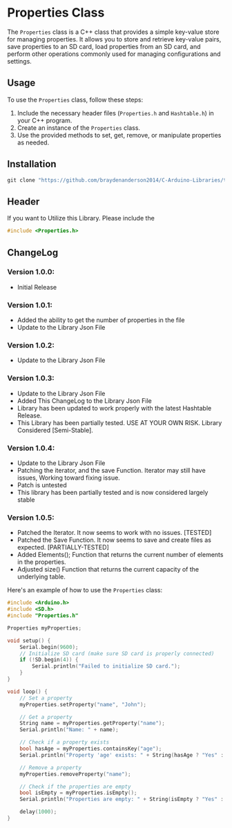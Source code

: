 # Properties Class

The `Properties` class is a C++ class that provides a simple key-value store for managing properties. It allows you to store and retrieve key-value pairs, save properties to an SD card, load properties from an SD card, and perform other operations commonly used for managing configurations and settings.

## Usage

To use the `Properties` class, follow these steps:

1. Include the necessary header files (`Properties.h` and `Hashtable.h`) in your C++ program.
2. Create an instance of the `Properties` class.
3. Use the provided methods to set, get, remove, or manipulate properties as needed.

## Installation

```powershell
git clone "https://github.com/braydenanderson2014/C-Arduino-Libraries/tree/main/Properties.git"

```
## Header

If you want to Utilize this Library. Please include the 
```cpp 
#include <Properties.h> 
```

## ChangeLog
### Version 1.0.0:
* Initial Release 
### Version 1.0.1:
* Added the ability to get the number of properties in the file
* Update to the Library Json File
### Version 1.0.2:
* Update to the Library Json File
### Version 1.0.3:
* Update to the Library Json File
* Added This ChangeLog to the Library Json File
* Library has been updated to work properly with the latest Hashtable Release.
* This Library has been partially tested. USE AT YOUR OWN RISK. Library Considered [Semi-Stable].
### Version 1.0.4:
* Update to the Library Json File
* Patching the iterator, and the save Function. Iterator may still have issues, Working toward fixing issue.
* Patch is untested
* This library has been partially tested and is now considered largely stable
### Version 1.0.5:
* Patched the Iterator. It now seems to work with no issues. [TESTED]
* Patched the Save Function. It now seems to save and create files as expected. [PARTIALLY-TESTED]
* Added Elements(); Function that returns the current number of elements in the properties.
* Adjusted size() Function that returns the current capacity of the underlying table.


Here's an example of how to use the `Properties` class:

```cpp
#include <Arduino.h>
#include <SD.h>
#include "Properties.h"

Properties myProperties;

void setup() {
    Serial.begin(9600);
    // Initialize SD card (make sure SD card is properly connected)
    if (!SD.begin(4)) {
        Serial.println("Failed to initialize SD card.");
    }
}

void loop() {
    // Set a property
    myProperties.setProperty("name", "John");

    // Get a property
    String name = myProperties.getProperty("name");
    Serial.println("Name: " + name);

    // Check if a property exists
    bool hasAge = myProperties.containsKey("age");
    Serial.println("Property 'age' exists: " + String(hasAge ? "Yes" : "No"));

    // Remove a property
    myProperties.removeProperty("name");

    // Check if the properties are empty
    bool isEmpty = myProperties.isEmpty();
    Serial.println("Properties are empty: " + String(isEmpty ? "Yes" : "No"));

    delay(1000);
}


```
